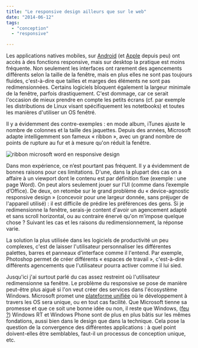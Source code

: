 ```yaml
---
title: "Le responsive design ailleurs que sur le web"
date: "2014-06-12"
tags:
  - "conception"
  - "responsive"

---
```


Les applications natives mobiles, sur [Android](https://developer.android.com/training/multiscreen/index.html) (et [Apple](http://alistapart.com/blog/post/apple-and-responsive-design) depuis peu) ont accès à des fonctions responsive, mais sur desktop la pratique est moins fréquente. Non seulement les interfaces ont rarement des agencements différents selon la taille de la fenêtre, mais en plus elles ne sont pas toujours fluides, c'est-à-dire que tailles et marges des éléments ne sont pas redimensionnées. Certains logiciels bloquent également la largeur minimale de la fenêtre, parfois drastiquement. C'est dommage, car ce serait l'occasion de mieux prendre en compte les petits écrans (cf. par exemple les distributions de Linux visant spécifiquement les notetbooks) et toutes les manières d'utiliser un OS fenêtré.

Il y a évidemment des contre-exemples : en mode album, iTunes ajuste le nombre de colonnes et la taille des jaquettes. Depuis des années, Microsoft adapte intelligemment son fameux « ribbon », avec un grand nombre de points de rupture au fur et à mesure qu'on réduit la fenêtre.

![ribbon microsoft word en responsive design ](/assets/images/2016-10-30_16h32_25.png)

Dans mon expérience, ce n’est pourtant pas fréquent. Il y a évidemment de bonnes raisons pour ces limitations. D'une, dans la plupart des cas on a affaire à un viewport dont le contenu est par définition fixe (exemple : une page Word). On peut alors seulement jouer sur l’UI (comme dans l’exemple d’Office). De deux, on retombe sur le grand problème du « device-agnostic responsive design » (concevoir pour une largeur donnée, sans préjuger de l'appareil utilisé) : il est difficile de prédire les préférences des gens. Si je redimensionne la fenêtre, serais-je content d'avoir un agencement adapté et sans scroll horizontal, ou au contraire énervé qu'on m'impose quelque chose ? Suivant les cas et les raisons du redimensionnement, la réponse varie.

La solution la plus utilisée dans les logiciels de productivité un peu complexes, c'est de laisser l'utilisateur personnaliser les différentes palettes, barres et panneaux d’interface comme il l'entend. Par exemple, Photoshop permet de créer différents « espaces de travail », c'est-à-dire différents agencements que l'utilisateur pourra activer comme il lui sied.

Jusqu'ici j'ai surtout parlé du cas assez restreint où l'utilisateur redimensionne sa fenêtre. Le problème du responsive se pose de manière peut-être plus aiguë si l'on veut créer des services dans l'écosystème Windows. Microsoft promet une [plateforme unifiée](http://readwrite.com/2014/04/03/microsoft-universal-windows-app-store-developers-unified-code-base) où le développement à travers les OS sera unique, ou en tout cas facilité. Que Microsoft tienne sa promesse et que ce soit une bonne idée ou non, il reste que Windows, ([feu ?](http://arstechnica.com/information-technology/2013/12/why-microsoft-needs-three-or-more-operating-systems/)) Windows RT et Windows Phone sont de plus en plus bâtis sur les mêmes fondations, aussi bien dans le design que dans la technique. Cela pose la question de la convergence des différentes applications : à quel point doivent-elles être semblables, faut-il un processus de conception unique, etc.
